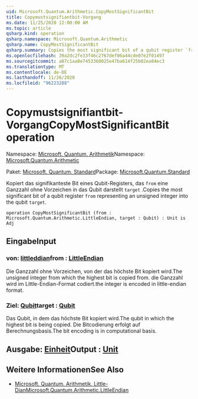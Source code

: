```yaml
---
uid: Microsoft.Quantum.Arithmetic.CopyMostSignificantBit
title: Copymustsignifiantbit-Vorgang
ms.date: 11/25/2020 12:00:00 AM
ms.topic: article
qsharp.kind: operation
qsharp.namespace: Microsoft.Quantum.Arithmetic
qsharp.name: CopyMostSignificantBit
qsharp.summary: Copies the most significant bit of a qubit register `from` representing an unsigned integer into the qubit `target`.
ms.openlocfilehash: 39a2dc2fe33f46c2767def06a44cde07e2f01497
ms.sourcegitcommit: a87c1aa8e7453360025e47ba614f25b02ea84ec3
ms.translationtype: MT
ms.contentlocale: de-DE
ms.lasthandoff: 11/26/2020
ms.locfileid: "96223288"
---
```

# <a name="copymostsignificantbit-operation"></a><span data-ttu-id="8b1ed-102">Copymustsignifiantbit-Vorgang</span><span class="sxs-lookup"><span data-stu-id="8b1ed-102">CopyMostSignificantBit operation</span></span>

<span data-ttu-id="8b1ed-103">Namespace: [Microsoft. Quantum. Arithmetik](xref:Microsoft.Quantum.Arithmetic)</span><span class="sxs-lookup"><span data-stu-id="8b1ed-103">Namespace: [Microsoft.Quantum.Arithmetic](xref:Microsoft.Quantum.Arithmetic)</span></span>

<span data-ttu-id="8b1ed-104">Paket: [Microsoft. Quantum. Standard](https://nuget.org/packages/Microsoft.Quantum.Standard)</span><span class="sxs-lookup"><span data-stu-id="8b1ed-104">Package: [Microsoft.Quantum.Standard](https://nuget.org/packages/Microsoft.Quantum.Standard)</span></span>


<span data-ttu-id="8b1ed-105">Kopiert das signifikanteste Bit eines Qubit-Registers, das `from` eine Ganzzahl ohne Vorzeichen in das Qubit darstellt `target` .</span><span class="sxs-lookup"><span data-stu-id="8b1ed-105">Copies the most significant bit of a qubit register `from` representing an unsigned integer into the qubit `target`.</span></span>

```qsharp
operation CopyMostSignificantBit (from : Microsoft.Quantum.Arithmetic.LittleEndian, target : Qubit) : Unit is Adj
```


## <a name="input"></a><span data-ttu-id="8b1ed-106">Eingabe</span><span class="sxs-lookup"><span data-stu-id="8b1ed-106">Input</span></span>

### <a name="from--littleendian"></a><span data-ttu-id="8b1ed-107">von: [littleddian](xref:Microsoft.Quantum.Arithmetic.LittleEndian)</span><span class="sxs-lookup"><span data-stu-id="8b1ed-107">from : [LittleEndian](xref:Microsoft.Quantum.Arithmetic.LittleEndian)</span></span>

<span data-ttu-id="8b1ed-108">Die Ganzzahl ohne Vorzeichen, von der das höchste Bit kopiert wird.</span><span class="sxs-lookup"><span data-stu-id="8b1ed-108">The unsigned integer from which the highest bit is copied from.</span></span>
<span data-ttu-id="8b1ed-109">die Ganzzahl wird im Little-Endian-Format codiert.</span><span class="sxs-lookup"><span data-stu-id="8b1ed-109">the integer is encoded in little-endian format.</span></span>


### <a name="target--qubit"></a><span data-ttu-id="8b1ed-110">Ziel: [Qubit](xref:microsoft.quantum.lang-ref.qubit)</span><span class="sxs-lookup"><span data-stu-id="8b1ed-110">target : [Qubit](xref:microsoft.quantum.lang-ref.qubit)</span></span>

<span data-ttu-id="8b1ed-111">Das Qubit, in dem das höchste Bit kopiert wird.</span><span class="sxs-lookup"><span data-stu-id="8b1ed-111">The qubit in which the highest bit is being copied.</span></span> <span data-ttu-id="8b1ed-112">Die Bitcodierung erfolgt auf Berechnungsbasis.</span><span class="sxs-lookup"><span data-stu-id="8b1ed-112">The bit encoding is in computational basis.</span></span>



## <a name="output--unit"></a><span data-ttu-id="8b1ed-113">Ausgabe: [Einheit](xref:microsoft.quantum.lang-ref.unit)</span><span class="sxs-lookup"><span data-stu-id="8b1ed-113">Output : [Unit](xref:microsoft.quantum.lang-ref.unit)</span></span>



## <a name="see-also"></a><span data-ttu-id="8b1ed-114">Weitere Informationen</span><span class="sxs-lookup"><span data-stu-id="8b1ed-114">See Also</span></span>

- [<span data-ttu-id="8b1ed-115">Microsoft. Quantum. Arithmetik. Little-Dian</span><span class="sxs-lookup"><span data-stu-id="8b1ed-115">Microsoft.Quantum.Arithmetic.LittleEndian</span></span>](xref:Microsoft.Quantum.Arithmetic.LittleEndian)